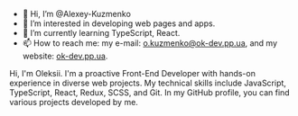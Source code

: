 - 👋 Hi, I’m @Alexey-Kuzmenko
- 👀 I’m interested in developing web pages and apps.
- 🌱 I’m currently learning TypeScript, React.
- 📫 How to reach me: my e-mail: o.kuzmenko@ok-dev.pp.ua, and my website: [ok-dev.pp.ua](https://ok-dev.pp.ua/).

Hi, I'm Oleksii. I'm a proactive Front-End Developer with hands-on experience in diverse web projects. My technical skills include JavaScript, TypeScript, React, Redux, SCSS, and Git. In my GitHub profile, you can find various projects developed by me.
